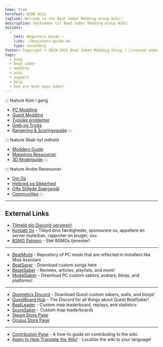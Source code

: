 ```yaml
---
home: true
heroText: BSMG Wiki
tagline: Welcome to the Beat Saber Modding Group Wiki!
description: Velkommen til Beat Saber Modding Group Wiki!
actions:
  - 
    text: Beginners Guide →
    link: ./beginners-guide.md
    type: secondary
footer: Copyright © 2019-2022 Beat Saber Modding Group | Licensed under CC BY-NC-SA 4.0
tags:
  - bsmg
  - beat saber
  - modding
  - wiki
  - support
  - help
  - how are beat maps make?
---
```


<!-- markdownlint-disable MD041 -->
<!-- markdownlint-disable MD033 -->
<div class='features'>

::: feature Kom i gang
* [PC Modding](./pc-modding.md)
* [Quest Modding](./quest-modding.md)
* [Typiske problemer](./support/)
* [Greb og Tricks](./grips-and-tricks.md)
* [Rangering & Scoringsguide](./ranking-guide.md)
:::

::: feature Skab nyt indhold
* [Modders Guide](/da/modding/)
* [Mappings Ressourcer](/da/mapping/)
* [3D Modelguide](/da/models/)
:::

::: feature Andre Ressourcer
* [Om Os](/da/about/)
* [Helbred og Sikkerhed](./health-and-safety.md)
* [Ofte Stillede Spørgsmål](/da/faq/)
* [Communities](/da/communities/)
:::

</div>

---

<h2 class='noborder'>External Links</h2>
<!-- markdownlint-enable MD033 -->

* [Tilmeld dig Discord-serveren!](https://discord.gg/beatsabermods)
* [Kontakt Os](https://bsmg.dev/contact) - Tilbyd dine færdigheder, sponsorere os, appellere en server mute/ban, rapporter en bruger, osv.
* [BSMG Patreon](https://www.patreon.com/beatsabermods) - Støt BSMGs tjenester!

---

* [BeatMods](https://beatmods.com) - Repository of PC mods that are reflected in installers like Mod Assistant
* [BeatSaver](https://beatsaver.com/) - Download custom songs here
* [BeastSaber](https://bsaber.com/) - Reviews, articles, playlists, and more!
* [ModelSaber](https://modelsaber.com/) - Download PC custom sabers, avatars, bloqs, and platforms!

---

* [Qosmetics Discord](https://discord.gg/qosmetics) - Download Quest custom sabers, walls, and bloqs!
* [QuestBoard Hub](https://discord.gg/d6DyW9v) - The Discord for all things about Quest BeatSaber!
* [BeatLeader](https://www.beatleader.xyz/) - Custom map leaderboard, replays, and statistics
* [ScoreSaber](https://scoresaber.com/) - Custom map leaderboards
* [Steam Store Page](https://store.steampowered.com/app/620980/Beat_Saber/)
* [Oculus Store Page](https://www.oculus.com/experiences/rift/1304877726278670/)

---

* [Contribution Page](https://docs.google.com/document/d/1r6IP6l3uo8rc__GxfLkpaToxheeXotdYaKEj3oWB2js/edit?usp=sharing) - A how-to guide on contributing to the wiki.
* [Apply to Help Translate the Wiki!](https://forms.gle/e3BqA3poMjESARe76) - Localize the wiki to your language!
